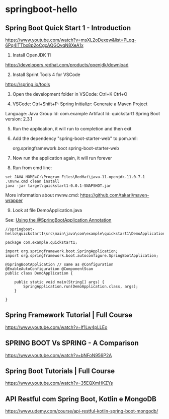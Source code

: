 # springboot-hello

## Spring Boot Quick Start 1 - Introduction

https://www.youtube.com/watch?v=msXL2oDexqw&list=PLqq-6Pq4lTTbx8p2oCgcAQGQyqN8XeA1x

1. Install OpenJDK 11

https://developers.redhat.com/products/openjdk/download

2. Install Sprint Tools 4 for VSCode

https://spring.io/tools

3. Open the development folder in VSCode: Ctrl+K Ctrl+O

4. VSCode: Ctrl+Shift+P: Spring Initializr: Generate a Maven Project

Language: Java
Group Id: com.example
Artifact Id: quickstart1
Spring Boot version: 2.3.1

5. Run the application, it will run to completion and then exit

6. Add the dependency "spring-boot-starter-web" to pom.xml:

	<dependencies>
		<dependency>
			<groupId>org.springframework.boot</groupId>
			<artifactId>spring-boot-starter-web</artifactId>
		</dependency>
    </dependencies>

7. Now run the application again, it will run forever

8. Run from cmd line:

```
set JAVA_HOME=C:\Program Files\RedHat\java-11-openjdk-11.0.7-1
.\mvnw.cmd clean install
java -jar target\quickstart1-0.0.1-SNAPSHOT.jar
```

More information about mvnw.cmd: https://github.com/takari/maven-wrapper

9. Look at file DemoApplication.java

See: [Using the @SpringBootApplication Annotation](https://docs.spring.io/spring-boot/docs/current/reference/html/using-spring-boot.html#using-boot-using-springbootapplication-annotation)

    ‪//springboot-hello\quickstart1\src\main\java\com\example\quickstart1\DemoApplication.java

    package com.example.quickstart1;

    import org.springframework.boot.SpringApplication;
    import org.springframework.boot.autoconfigure.SpringBootApplication;

    @SpringBootApplication // same as @Configuration @EnableAutoConfiguration @ComponentScan
    public class DemoApplication {

        public static void main(String[] args) {
            SpringApplication.run(DemoApplication.class, args);
        }

    }

## Spring Framework Tutorial | Full Course

https://www.youtube.com/watch?v=If1Lw4pLLEo

## SPRING BOOT Vs SPRING - A Comparison

https://www.youtube.com/watch?v=bNFoN956P2A

## Spring Boot Tutorials | Full Course

https://www.youtube.com/watch?v=35EQXmHKZYs

## API Restful com Spring Boot, Kotlin e MongoDB

https://www.udemy.com/course/api-restful-kotlin-spring-boot-mongodb/

